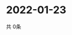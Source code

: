 # 2022-01-23
  共 0条

  <!-- BEGIN -->
  <!-- 最后更新时间Sun Jan 23 2022 20:04:02 GMT+0000 (Coordinated Universal Time) -->
  
  <!-- END -->
  
  